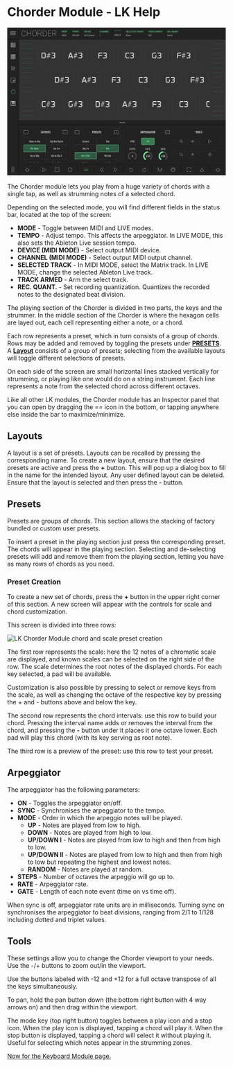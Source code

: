 # Chorder Module - LK Help

![LK Chorder Module overview](/lk/images/chorder/overview.jpg?width=2732&height=2048)

The Chorder module lets you play from a huge variety of chords with a single tap, as well as strumming notes of a selected chord.

Depending on the selected mode, you will find different fields in the status bar, located at the top of the screen:

- **MODE** - Toggle between MIDI and LIVE modes.
- **TEMPO** - Adjust tempo. This affects the arpeggiator. In LIVE MODE, this also sets the Ableton Live session tempo.
- **DEVICE (MIDI MODE)** - Select output MIDI device.
- **CHANNEL (MIDI MODE)** - Select output MIDI output channel.
- **SELECTED TRACK** - In MIDI MODE, select the Matrix track. In LIVE MODE, change the selected Ableton Live track.
- **TRACK ARMED** - Arm the select track.
- **REC. QUANT.** - Set recording quantization. Quantizes the recorded notes to the designated beat division.

The playing section of the Chorder is divided in two parts, the keys and the strummer. In the middle section of the Chorder is where the hexagon cells are layed out, each cell representing either a note, or a chord.

Each row represents a preset, which in turn consists of a group of chords. Rows may be added and removed by toggling the presets under **[PRESETS](#presets)**. A **[Layout](#layouts)** consists of a group of presets; selecting from the available layouts will toggle different selections of presets.

On each side of the screen are small horizontal lines stacked vertically for strumming, or playing like one would do on a string instrument. Each line represents a note from the selected chord across different octaves.

Like all other LK modules, the Chorder module has an Inspector panel that you can open by dragging the == icon in the bottom, or tapping anywhere else inside the bar to maximize/minimize.

## Layouts

A layout is a set of presets. Layouts can be recalled by pressing the corresponding name. To create a new layout, ensure that the desired presets are active and press the **+** button. This will pop up a dialog box to fill in the name for the intended layout. Any user defined layout can be deleted. Ensure that the layout is selected and then press the **-** button.

## Presets

Presets are groups of chords. This section allows the stacking of factory bundled or custom user presets.

To insert a preset in the playing section just press the corresponding preset. The chords will appear in the playing section. Selecting and de-selecting presets will add and remove them from the playing section, letting you have as many rows of chords as you need.

### Preset Creation

To create a new set of chords, press the **+** button in the upper right corner of this section. A new screen will appear with the controls for scale and chord customization.

This screen is divided into three rows:

![LK Chorder Module chord and scale preset creation](/lk/images/chorder/preset-creation.jpg)

The first row represents the scale: here the 12 notes of a chromatic scale are displayed, and known scales can be selected on the right side of the row. The scale determines the root notes of the displayed chords. For each key selected, a pad will be available.

Customization is also possible by pressing to select or remove keys from the scale, as well as changing the octave of the respective key by pressing the + and - buttons above and below the key.

The second row represents the chord intervals: use this row to build your chord. Pressing the interval name adds or removes the interval from the chord, and pressing the **-** button under it places it one octave lower. Each pad will play this chord (with its key serving as root note).

The third row is a preview of the preset: use this row to test your preset.

## Arpeggiator

The arpeggiator has the following parameters:

- **ON** - Toggles the arpeggiator on/off.
- **SYNC** - Synchronises the arpeggiator to the tempo.
- **MODE** - Order in which the arpeggio notes will be played.
  - **UP** - Notes are played from low to high.
  - **DOWN** - Notes are played from high to low.
  - **UP/DOWN I** - Notes are played from low to high and then from high to low.
  - **UP/DOWN II** - Notes are played from low to high and then from high to low but repeating the highest and lowest notes.
  - **RANDOM** - Notes are played at random.
- **STEPS** - Number of octaves the arpeggio will go up to.
- **RATE** - Arpeggiator rate.
- **GATE** - Length of each note event (time on vs time off).

When sync is off, arpeggiator rate units are in milliseconds. Turning sync on synchronises the arpeggiator to beat divisions, ranging from 2/1 to 1/128 including dotted and triplet values.

## Tools

These settings allow you to change the Chorder viewport to your needs. Use the -/+ buttons to zoom out/in the viewport. 

Use the buttons labeled with -12 and +12 for a full octave transpose of all the keys simultaneously.

To pan, hold the pan button down (the bottom right button with 4 way arrows on) and then drag within the viewport.

The mode key (top right button) toggles between a play icon and a stop icon. When the play icon is displayed, tapping a chord will play it. When the stop button is displayed, tapping a chord will select it without playing it. Useful for selecting which notes appear in the strumming zones.

[Now for the Keyboard Module page.](keyboard)
